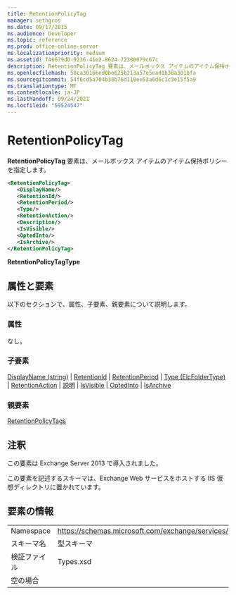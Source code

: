 ```yaml
---
title: RetentionPolicyTag
manager: sethgros
ms.date: 09/17/2015
ms.audience: Developer
ms.topic: reference
ms.prod: office-online-server
ms.localizationpriority: medium
ms.assetid: f46679d0-9236-41e2-8624-72300079c67c
description: RetentionPolicyTag 要素は、メールボックス アイテムのアイテム保持ポリシーを指定します。
ms.openlocfilehash: 58ca3016bed0be625b213a57e5ead1b38a301bfa
ms.sourcegitcommit: 54f6cd5a704b36b76d110ee53a6d6c1c3e15f5a9
ms.translationtype: MT
ms.contentlocale: ja-JP
ms.lasthandoff: 09/24/2021
ms.locfileid: "59524547"
---
```

# <a name="retentionpolicytag"></a>RetentionPolicyTag

**RetentionPolicyTag** 要素は、メールボックス アイテムのアイテム保持ポリシーを指定します。 
  
```XML
<RetentionPolicyTag>
   <DisplayName/>
   <RetentionId/>
   <RetentionPeriod/>
   <Type/>
   <RetentionAction/>
   <Description/>
   <IsVisible/>
   <OptedInto/>
   <IsArchive/>
</RetentionPolicyTag>
```

 **RetentionPolicyTagType**
## <a name="attributes-and-elements"></a>属性と要素

以下のセクションで、属性、子要素、親要素について説明します。
  
### <a name="attributes"></a>属性

なし。
  
### <a name="child-elements"></a>子要素

[DisplayName (string)](displayname-string.md)  | [RetentionId](retentionid.md)  | [RetentionPeriod](retentionperiod.md)  | [Type (ElcFolderType)](type-elcfoldertype.md)  | [RetentionAction](retentionaction.md)  | [説明](description.md)  | [IsVisible](isvisible.md)  | [OptedInto](optedinto.md)  | [IsArchive](isarchive.md)
  
### <a name="parent-elements"></a>親要素

[RetentionPolicyTags](retentionpolicytags.md)
  
## <a name="remarks"></a>注釈

この要素は Exchange Server 2013 で導入されました。
  
この要素を記述するスキーマは、Exchange Web サービスをホストする IIS 仮想ディレクトリに置かれています。
  
## <a name="element-information"></a>要素の情報

|||
|:-----|:-----|
|Namespace  <br/> |https://schemas.microsoft.com/exchange/services/2006/types  <br/> |
|スキーマ名  <br/> |型スキーマ  <br/> |
|検証ファイル  <br/> |Types.xsd  <br/> |
|空の場合  <br/> ||
   


